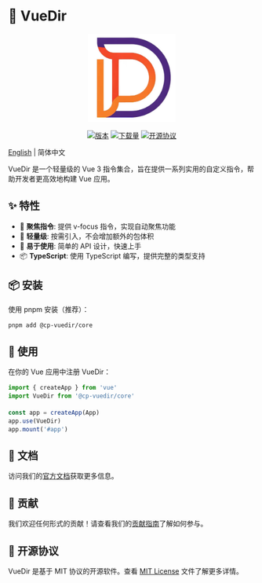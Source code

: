 # 📡 VueDir

<p align="center">
  <img width="180" src="../docs/public/logo.jpg" alt="VueDir logo">
</p>

<p align="center">
  <a href="https://www.npmjs.com/package/@cp-vuedir/core"><img src="https://img.shields.io/npm/v/@cp-vuedir/core.svg" alt="版本"></a>
  <a href="https://www.npmjs.com/package/@cp-vuedir/core"><img src="https://img.shields.io/npm/dm/@cp-vuedir/core.svg" alt="下载量"></a>
  <a href="https://github.com/CodePaintStudio/vuedir/blob/main/LICENSE"><img src="https://img.shields.io/npm/l/@cp-vuedir/core.svg" alt="开源协议"></a>
</p>

[English](./README.md) | 简体中文

VueDir 是一个轻量级的 Vue 3 指令集合，旨在提供一系列实用的自定义指令，帮助开发者更高效地构建 Vue 应用。

## ✨ 特性

- 🎯 **聚焦指令**: 提供 v-focus 指令，实现自动聚焦功能
- 🎨 **轻量级**: 按需引入，不会增加额外的包体积
- 🔧 **易于使用**: 简单的 API 设计，快速上手
- 📦 **TypeScript**: 使用 TypeScript 编写，提供完整的类型支持

## 📦 安装

使用 pnpm 安装（推荐）：

```bash
pnpm add @cp-vuedir/core
```

## 🚀 使用

在你的 Vue 应用中注册 VueDir：

```ts
import { createApp } from 'vue'
import VueDir from '@cp-vuedir/core'

const app = createApp(App)
app.use(VueDir)
app.mount('#app')
```

## 📖 文档

访问我们的[官方文档](https://vuedir.feashow.cn/)获取更多信息。

## 🤝 贡献

我们欢迎任何形式的贡献！请查看我们的[贡献指南](./CONTRIBUTING.md)了解如何参与。

## 📄 开源协议

VueDir 是基于 MIT 协议的开源软件。查看 [MIT License](https://github.com/CodePaintStudio/codepaint/blob/main/LICENSE) 文件了解更多详情。
